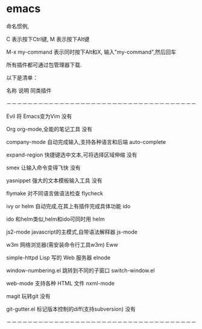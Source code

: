 # emacs

命名惯例,

C 表示按下Ctrl键, M 表示按下Alt键

M-x my-command 表示同时按下Alt和X, 输入"my-command",然后回车

所有插件都可通过包管理器下载.

以下是清单：

名称    说明    同类插件

－－－－－－－－－－－－－－－－－－－－－－－－－－－－－－－－－－－－

Evil    将 Emacs变为Vim    没有

Org    org-mode,全能的笔记工具    没有

company-mode    自动完成输入,支持各种语言和后端    auto-complete

expand-region    快捷键选中文本,可将选择区域伸缩    没有

smex    让输入命令变得飞快    没有

yasnippet    强大的文本模板输入工具    没有

flymake    对不同语言做语法检查    flycheck

ivy or helm    自动完成,在其上有插件完成具体功能    ido

ido    和helm类似,helm和ido可同时用    helm

js2-mode    javascript的主模式,自带语法解释器    js-mode

w3m    网络浏览器\(需安装命令行工具w3m\)    Eww

simple-httpd    Lisp 写的 Web 服务器    elnode

window-numbering.el    跳转到不同的子窗口    switch-window.el

web-mode    支持各种 HTML 文件    nxml-mode

magit    玩转git    没有

git-gutter.el    标记版本控制的diff\(支持subversion\)    没有

－－－－－－－－－－－－－－－－－－－－－－－－－－－－－－－－－－－－

